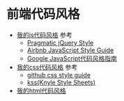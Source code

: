 # 前端代码风格
* [我的js代码风格](https://github.com/iamjoel/front-end-resource/blob/master/coding-style/javascript-style.md) 参考
	* [Pragmatic jQuery Style](https://github.com/modulejs/pragmatic-jquery/blob/master/README.md)
	* [Airbnb JavaScript Style Guide](https://github.com/airbnb/javascript)
	* [Google JavaScript代码风格指南](http://chajn.org/jsguide/javascriptguide.html)
* [我的css代码风格](https://github.com/iamjoel/front-end-resource/blob/master/coding-style/css-style.md) 参考
	* [github css style guide](https://github.com/styleguide/css)
	* [kss(Knyle Style Sheets)](https://github.com/kneath/kss)
* [我的html代码风格](https://github.com/iamjoel/front-end-resource/blob/master/coding-style/html-style.md)
